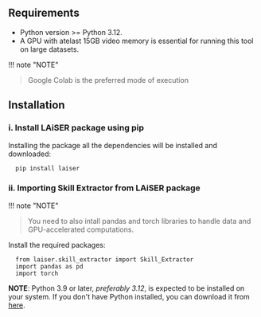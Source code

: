 ## Requirements
- Python version >= Python 3.12. 
- A GPU with atelast 15GB video memory is essential for running this tool on large datasets.

!!! note "NOTE"
   > Google Colab is the preferred mode of execution

## Installation

### i. Install LAiSER package using pip
Installing the package all the dependencies will be installed and downloaded: 
```shell
  pip install laiser
```

### ii. Importing Skill Extractor from LAiSER package
!!! note "NOTE"
   > You need to also intall pandas and torch libraries to handle data and GPU-accelerated computations.

Install the required packages:
```shell
  from laiser.skill_extractor import Skill_Extractor
  import pandas as pd
  import torch
```

**NOTE**: Python 3.9 or later, *preferably 3.12*, is expected to be installed on your system. If you don't have Python installed, you can download it from [here](https://www.python.org/downloads/).
